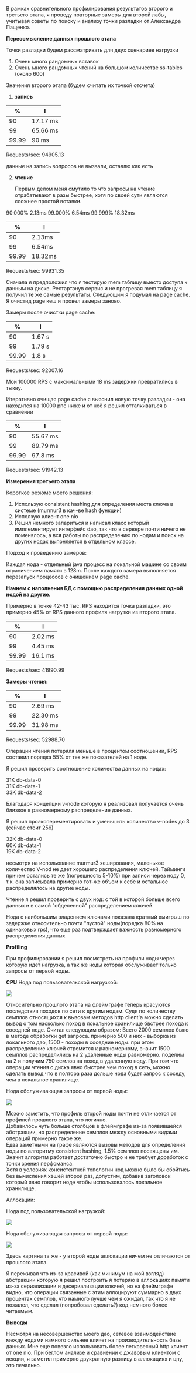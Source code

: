 В рамках сравнительного профилирования результатов второго и третьего этапа, я проведу повторные замеры для второй лабы,
учитывая советы по поиску и анализу точки разладки от Александра Пащенко.

**Переосмысление данных прошлого этапа**

Точки разладки будем рассматривать для двух сценариев нагрузки

1. Очень много рандомных вставок
2. Очень много рандомных чтений на большом количестве ss-tables (около 600)

Значения второго этапа (будем считать их точкой отсчета)

1. **запись**

| %     | l        |
|-------|----------|
| 90    | 17.17 ms |
| 99    | 65.66 ms |
| 99.99 | 90 ms    |

Requests/sec:  94905.13

данные на запись вопросов не вызвали, оставлю как есть

2. **чтение**

   Первым делом меня смутило то что запросы на чтение отрабатывают в разы быстрее, хотя по своей сути являются сложнее
   простой вставки.

90.000% 2.13ms
99.000% 6.54ms
99.999% 18.32ms

| %     | l       |
|-------|---------|
| 90    | 2.13ms  |
| 99    | 6.54ms  |
| 99.99 | 18.32ms |

Requests/sec:  99931.35

Сначала я предположил что я тестирую mem таблицу вместо доступа к данным на диске. Рестартанув сервис и не прогревая mem
таблицу я получил те же самые результаты.
Следующим я подумал на page cache.
Я очистид page кеш и провел замеры заново.

Замеры после очистки page cache:

| %     | l      |
|-------|--------|
| 90    | 1.67 s |
| 99    | 1.79 s |
| 99.99 | 1.8 s  |

Requests/sec:  92007.16

Мои 100000 RPS с максимальными 18 ms задержки превратились в тыкву.

Итеративно очищая page cache я выяснил новую точку разладки - она находится на 10000 рпс ниже и от неё я решил
отталкиваться в сравнении

| %     | l        |
|-------|----------|
| 90    | 55.67 ms |
| 99    | 89.79 ms |
| 99.99 | 97.8 ms  |

Requests/sec:  91942.13

**Измерения третьего этапа**

Короткое резюме моего решения:

1. Использую consistent hashing для определения места ключа в системе (murmur3 в кач-ве hash функции)
2. Исползую клиент one nio
3. Решил немного запариться и написал класс который имплементирует интерфейс dao, так что в сервере почти ничего не
   поменялось, а вся работы по распределению по нодам и поиск на других нодах выпонляется в отдельном классе.

Подход к проведению замеров:

Каждая нода - отдельный java процесс на локальной машине со своим ограничением памяти в 128m.
После каждого замера выполняется перезапуск процессов с очищением page cache.

**Начнем с наполнения БД с помощью распределения данных одной нодой на другие.**

Примерно в точке 42-43 тыс. RPS находится точка разладки, это примерно 45% от RPS данного профиля нагрузки из второго
этапа.

| %     | l       |
|-------|---------|
| 90    | 2.02 ms |
| 99    | 4.45 ms |
| 99.99 | 16.1 ms |

Requests/sec:  41990.99

**Замеры чтения:**

| %     | l        |
|-------|----------|
| 90    | 2.69 ms  |
| 99    | 22.30 ms |
| 99.99 | 31.98 ms |

Requests/sec:  52988.70

Операции чтения потеряля меньше в процентом соотношении, RPS составил порядка 55% от тех же показателей на 1 ноде.

Я решил проверить соотношение количества данных на нодах:

31K db-data-0 <br>
31K db-data-1 <br>
33K db-data-2 <br>

Благодаря концепции v-node которую я реализовал получается очень близкое к равномерному распределение данных.

Я решил проэксперементировать и уменьшить количество v-nodes до 3 (сейчас стоит 256)

32K db-data-0<br>
60K db-data-1<br>
19K db-data-2<br>

несмотря на испольование murmur3 хеширования, маленькое количество V-nod не дает хорошего распределения ключей.
Тайминги причем остались те же (погрешность 5-10%) при записи через ноду 0, т.к. она записывала примерно тот-же объем к
себе и остальное распределялось на другие ноды.

Чтение я решил проверить с двух нод:
с той в которой больше всего данных и в самой "обделенной" распределением ключей.

Нода с наибольшим владением ключами показала кратный выигрыш по задержке относительно почти "пустой" ноды(порядка 80% на
одинаковых rps), что еще раз подтверждает важность равномерного распределения данных

**Profiling**

При профилировании я решил посмотреть на профили ноды через которую идет нагрузка, а так же ноды которая обслуживает
только запросы от первой ноды.

**CPU**
Нода под пользовательской нагрузкой:

![](./profiling_artifacts_3/readTargetNode.png)

Относительно прошлого этапа на флеймграфе теперь красуются последствия походов по сети к другим нодам. Судя по
количеству семплов относящихся к вызовам методов http client'а можно сделать вывод о том насколько поход в локальное
хранилище бвстрее похода к соседней ноде.
Считал следующим образом: Всего 2000 семплов было в методе обработки get запроса. примерно 500 и них - выборка из
локального дао, 1500 - походы в соседние ноды. при этом распределение ключей стремится к равномерному, значит 1500
семплов распределились на 2 удаленные ноды равномерно. поделим на 2 и получим 750 семлов на поход в удаленную ноду.
При том что операции чтения с диска явно быстрее чем поход в сеть, можно сделать вывод что в полтора раза дольше нода
будет запрос к соседу, чем в локальное хранилище.

Нода обслуживающая запросы от первой ноды:

![](./profiling_artifacts_3/readNotATargetNode.png)

Можно заметить, что профиль второй ноды почти не отличается от профилей прошлого этапа, что логично. <br>
Добавилось чуть больше столбцов в флеймграфе из-за появившейся абстракции, но распределение семплов между основными
видами операций примерно такое же. <br>
Едва заметными на графе являются вызовы методов для определения ноды по алгоритму consistent hashing, 1.5% семплов
посвящены им. Значит алгоритм работает достаточно быстро и не требует доработок с точки зрения перфоманса. <br>
Хотя в условиях консистентной топологии нод можно было бы обойтись без вычисления хэшей второй раз, допустим, добавив
заголовок который явно говорит ноде чтобы использовалось локальное хранилище. <br>

Аллокации:

Нода под пользовательской нагрузкой:

![](./profiling_artifacts_3/targetNodeAlloc.png)

Нода обслуживающая запросы от первой ноды:

![](./profiling_artifacts_3/notATargetNodeAlloc.png)

Здесь картина та же - у второй ноды аллокации ничем не отличаются от прошлого этапа.

Я переживал что из-за красивой (как минимум на мой взгляд) абстракции которую я решил построить я потеряю в аллокациях
памяти из-за сериализации и десериализации ключей, но на флеймграфе видно, что операции связанные с этим аллоцируют
суммарно в двух процентах семплов, что намного лучше чем я ожидал, так что я не пожалел, что сделал (попробовал
сделать?) код немного более читаемым.



**Выводы**

Несмотря на несовершенство моего дао, сетевое взаимодействие между нодами намного сильнее влияет на производительность базы данных. 
Мне еще повезло использовать более легковесный http клиент от one nio. При беглом анализе и сравнении с джавовым клиентом с лекции, я заметил примерно двукратную разницу в аллокациях и цпу, это печально.
